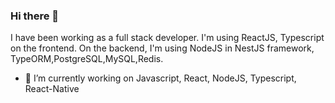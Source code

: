### Hi there 👋

<!--
**BugraTuncer/bugratuncer** is a ✨ _special_ ✨ repository because its `README.md` (this file) appears on your GitHub profile.

Here are some ideas to get you started:

- 🔭 I’m currently working on ...
- 🌱 I’m currently learning ...
- 👯 I’m looking to collaborate on ...
- 🤔 I’m looking for help with ...
- 💬 Ask me about ...
- 📫 How to reach me: ...
- 😄 Pronouns: ...
- ⚡ Fun fact: ...
-->

I have been working as a full stack developer. I'm using ReactJS, Typescript on the frontend. On the backend, I'm using NodeJS in NestJS framework, TypeORM,PostgreSQL,MySQL,Redis.

- 🔭 I’m currently working on Javascript, React, NodeJS, Typescript, React-Native
